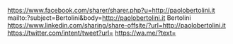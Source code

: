 https://www.facebook.com/sharer/sharer.php?u=http://paolobertolini.it
mailto:?subject=Bertolini&amp;body=http://paolobertolini.it Bertolini
https://www.linkedin.com/sharing/share-offsite/?url=http://paolobertolini.it
https://twitter.com/intent/tweet?url=
https://wa.me/?text=
